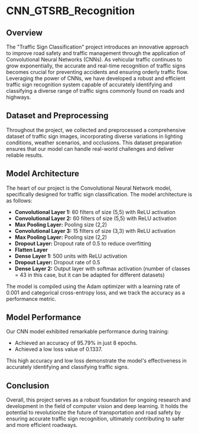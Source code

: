 # CNN_GTSRB_Recognition

## Overview

The "Traffic Sign Classification" project introduces an innovative approach to improve road safety and traffic management through the application of Convolutional Neural Networks (CNNs). As vehicular traffic continues to grow exponentially, the accurate and real-time recognition of traffic signs becomes crucial for preventing accidents and ensuring orderly traffic flow. Leveraging the power of CNNs, we have developed a robust and efficient traffic sign recognition system capable of accurately identifying and classifying a diverse range of traffic signs commonly found on roads and highways.

## Dataset and Preprocessing

Throughout the project, we collected and preprocessed a comprehensive dataset of traffic sign images, incorporating diverse variations in lighting conditions, weather scenarios, and occlusions. This dataset preparation ensures that our model can handle real-world challenges and deliver reliable results.

## Model Architecture

The heart of our project is the Convolutional Neural Network model, specifically designed for traffic sign classification. The model architecture is as follows:

- **Convolutional Layer 1:** 60 filters of size (5,5) with ReLU activation
- **Convolutional Layer 2:** 60 filters of size (5,5) with ReLU activation
- **Max Pooling Layer:** Pooling size (2,2)
- **Convolutional Layer 3:** 15 filters of size (3,3) with ReLU activation
- **Max Pooling Layer:** Pooling size (2,2)
- **Dropout Layer:** Dropout rate of 0.5 to reduce overfitting
- **Flatten Layer**
- **Dense Layer 1:** 500 units with ReLU activation
- **Dropout Layer:** Dropout rate of 0.5
- **Dense Layer 2:** Output layer with softmax activation (number of classes = 43 in this case, but it can be adapted for different datasets)

The model is compiled using the Adam optimizer with a learning rate of 0.001 and categorical cross-entropy loss, and we track the accuracy as a performance metric.

## Model Performance

Our CNN model exhibited remarkable performance during training:

- Achieved an accuracy of 95.79% in just 8 epochs.
- Achieved a low loss value of 0.1337.

This high accuracy and low loss demonstrate the model's effectiveness in accurately identifying and classifying traffic signs.

## Conclusion

Overall, this project serves as a robust foundation for ongoing research and development in the field of computer vision and deep learning. It holds the potential to revolutionize the future of transportation and road safety by ensuring accurate traffic sign recognition, ultimately contributing to safer and more efficient roadways.
